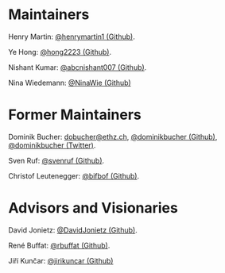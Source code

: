 # Maintainers

Henry Martin: [@henrymartin1 (Github)](https://github.com/henrymartin1).

Ye Hong: [@hong2223 (Github)](https://github.com/hong2223).

Nishant Kumar: [@abcnishant007 (Github)](https://github.com/abcnishant007).

Nina Wiedemann: [@NinaWie (Github)](https://github.com/NinaWie)

# Former Maintainers

Dominik Bucher: <dobucher@ethz.ch>, [@dominikbucher (Github)](https://github.com/dominikbucher), [@dominikbucher (Twitter)](https://twitter.com/DominikBucher).

Sven Ruf: [@svenruf (Github)](https://github.com/svenruf).

Christof Leutenegger: [@bifbof (Github)](https://github.com/bifbof).

# Advisors and Visionaries

David Jonietz: [@DavidJonietz (Github)](https://github.com/DavidJonietz).

René Buffat: [@rbuffat (Github)](https://github.com/rbuffat).

Jiří Kunčar: [@jirikuncar (Github)](https://github.com/jirikuncar)
